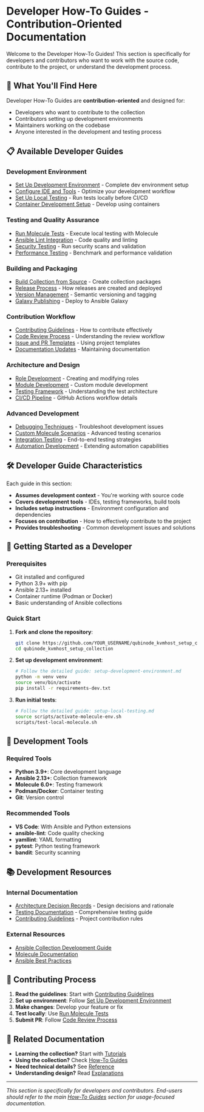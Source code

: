 # Developer How-To Guides - Contribution-Oriented Documentation

Welcome to the Developer How-To Guides! This section is specifically for developers and contributors who want to work with the source code, contribute to the project, or understand the development process.

## 🎯 What You'll Find Here

Developer How-To Guides are **contribution-oriented** and designed for:
- Developers who want to contribute to the collection
- Contributors setting up development environments
- Maintainers working on the codebase
- Anyone interested in the development and testing process

## 📋 Available Developer Guides

### Development Environment
- [Set Up Development Environment](setup-development-environment.md) - Complete dev environment setup
- [Configure IDE and Tools](configure-ide-tools.md) - Optimize your development workflow
- [Set Up Local Testing](setup-local-testing.md) - Run tests locally before CI/CD
- [Container Development Setup](container-development.md) - Develop using containers

### Testing and Quality Assurance
- [Run Molecule Tests](run-molecule-tests.md) - Execute local testing with Molecule
- [Ansible Lint Integration](ansible-lint-integration.md) - Code quality and linting
- [Security Testing](security-testing.md) - Run security scans and validation
- [Performance Testing](performance-testing.md) - Benchmark and performance validation

### Building and Packaging
- [Build Collection from Source](build-from-source.md) - Create collection packages
- [Release Process](release-process.md) - How releases are created and deployed
- [Version Management](version-management.md) - Semantic versioning and tagging
- [Galaxy Publishing](galaxy-publishing.md) - Deploy to Ansible Galaxy

### Contribution Workflow
- [Contributing Guidelines](contributing-guidelines.md) - How to contribute effectively
- [Code Review Process](code-review-process.md) - Understanding the review workflow
- [Issue and PR Templates](issue-pr-templates.md) - Using project templates
- [Documentation Updates](documentation-updates.md) - Maintaining documentation

### Architecture and Design
- [Role Development](role-development.md) - Creating and modifying roles
- [Module Development](module-development.md) - Custom module development
- [Testing Framework](testing-framework.md) - Understanding the test architecture
- [CI/CD Pipeline](cicd-pipeline.md) - GitHub Actions workflow details

### Advanced Development
- [Debugging Techniques](debugging-techniques.md) - Troubleshoot development issues
- [Custom Molecule Scenarios](custom-molecule-scenarios.md) - Advanced testing scenarios
- [Integration Testing](integration-testing.md) - End-to-end testing strategies
- [Automation Development](automation-development.md) - Extending automation capabilities

## 🛠️ Developer Guide Characteristics

Each guide in this section:
- **Assumes development context** - You're working with source code
- **Covers development tools** - IDEs, testing frameworks, build tools
- **Includes setup instructions** - Environment configuration and dependencies
- **Focuses on contribution** - How to effectively contribute to the project
- **Provides troubleshooting** - Common development issues and solutions

## 🚀 Getting Started as a Developer

### Prerequisites
- Git installed and configured
- Python 3.9+ with pip
- Ansible 2.13+ installed
- Container runtime (Podman or Docker)
- Basic understanding of Ansible collections

### Quick Start
1. **Fork and clone the repository**:
   ```bash
   git clone https://github.com/YOUR_USERNAME/qubinode_kvmhost_setup_collection.git
   cd qubinode_kvmhost_setup_collection
   ```

2. **Set up development environment**:
   ```bash
   # Follow the detailed guide: setup-development-environment.md
   python -m venv venv
   source venv/bin/activate
   pip install -r requirements-dev.txt
   ```

3. **Run initial tests**:
   ```bash
   # Follow the detailed guide: setup-local-testing.md
   source scripts/activate-molecule-env.sh
   scripts/test-local-molecule.sh
   ```

## 🔧 Development Tools

### Required Tools
- **Python 3.9+**: Core development language
- **Ansible 2.13+**: Collection framework
- **Molecule 6.0+**: Testing framework
- **Podman/Docker**: Container testing
- **Git**: Version control

### Recommended Tools
- **VS Code**: With Ansible and Python extensions
- **ansible-lint**: Code quality checking
- **yamllint**: YAML formatting
- **pytest**: Python testing framework
- **bandit**: Security scanning

## 📚 Development Resources

### Internal Documentation
- [Architecture Decision Records](../../adrs/) - Design decisions and rationale
- [Testing Documentation](../../../testing.md) - Comprehensive testing guide
- [Contributing Guidelines](../../../CONTRIBUTING.md) - Project contribution rules

### External Resources
- [Ansible Collection Development Guide](https://docs.ansible.com/ansible/devel/dev_guide/developing_collections.html)
- [Molecule Documentation](https://molecule.readthedocs.io/)
- [Ansible Best Practices](https://docs.ansible.com/ansible/latest/user_guide/playbooks_best_practices.html)

## 🤝 Contributing Process

1. **Read the guidelines**: Start with [Contributing Guidelines](contributing-guidelines.md)
2. **Set up environment**: Follow [Set Up Development Environment](setup-development-environment.md)
3. **Make changes**: Develop your feature or fix
4. **Test locally**: Use [Run Molecule Tests](run-molecule-tests.md)
5. **Submit PR**: Follow [Code Review Process](code-review-process.md)

## 🔗 Related Documentation

- **Learning the collection?** Start with [Tutorials](../../tutorials/)
- **Using the collection?** Check [How-To Guides](../)
- **Need technical details?** See [Reference](../../reference/)
- **Understanding design?** Read [Explanations](../../explanations/)

---

*This section is specifically for developers and contributors. End-users should refer to the main [How-To Guides](../) section for usage-focused documentation.*
